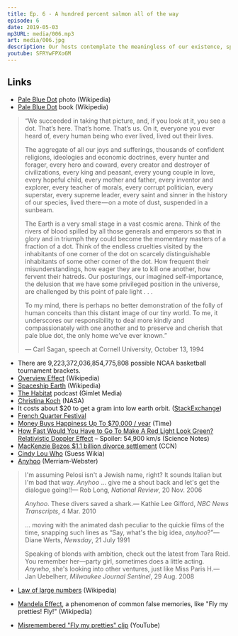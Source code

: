 ```yaml
---
title: Ep. 6 - A hundred percent salmon all of the way
episode: 6
date: 2019-05-03
mp3URL: media/006.mp3
art: media/006.jpg
description: Our hosts contemplate the meaningless of our existence, space travel cognitive shifts, festivals in New Orleans, what it means to be rich, Game of Thrones, and gangly monkeys.
youtube: SFRYwFPXo6M
---
```


## Links

- [Pale Blue Dot](https://en.wikipedia.org/wiki/Pale_Blue_Dot) photo (Wikipedia)
- [Pale Blue Dot](<https://en.wikipedia.org/wiki/Pale_Blue_Dot_(book)>) book (Wikipedia)

> “We succeeded in taking that picture, and, if you look at it, you see a dot. That’s here. That’s home. That’s us. On it, everyone you ever heard of, every human being who ever lived, lived out their lives.
>
> The aggregate of all our joys and sufferings, thousands of confident religions, ideologies and economic doctrines, every hunter and forager, every hero and coward, every creator and destroyer of civilizations, every king and peasant, every young couple in love, every hopeful child, every mother and father, every inventor and explorer, every teacher of morals, every corrupt politician, every superstar, every supreme leader, every saint and sinner in the history of our species, lived there — on a mote of dust, suspended in a sunbeam.
>
> The Earth is a very small stage in a vast cosmic arena. Think of the rivers of blood spilled by all those generals and emperors so that in glory and in triumph they could become the momentary masters of a fraction of a dot. Think of the endless cruelties visited by the inhabitants of one corner of the dot on scarcely distinguishable inhabitants of some other corner of the dot. How frequent their misunderstandings, how eager they are to kill one another, how fervent their hatreds. Our posturings, our imagined self-importance, the delusion that we have some privileged position in the universe, are challenged by this point of pale light . . .
>
> To my mind, there is perhaps no better demonstration of the folly of human conceits than this distant image of our tiny world. To me, it underscores our responsibility to deal more kindly and compassionately with one another and to preserve and cherish that pale blue dot, the only home we’ve ever known.”
>
> — Carl Sagan, speech at Cornell University, October 13, 1994

- There are 9,223,372,036,854,775,808 possible NCAA basketball tournament brackets.
- [Overview Effect](https://en.wikipedia.org/wiki/Overview_effect) (Wikipedia)
- [Spaceship Earth](https://en.wikipedia.org/wiki/Spaceship_Earth) (Wikipedia)
- [The Habitat](https://www.gimletmedia.com/the-habitat) podcast (Gimlet Media)
- [Christina Koch](https://www.nasa.gov/astronauts/biographies/christina-hammock-koch/biography/) (NASA)
- It costs about \$20 to get a gram into low earth orbit. ([StackExchange](https://space.stackexchange.com/questions/2015/what-is-the-current-cost-per-kg-to-send-something-into-gso-geo))
- [French Quarter Festival](https://frenchquarterfest.org)
- [Money Buys Happiness Up To \$70,000 / year](http://content.time.com/time/magazine/article/0,9171,2019628,00.html) (Time)
- [How Fast Would You Have to Go To Make A Red Light Look Green? Relativistic Doppler Effect](https://sciencenotes.org/fast-go-make-red-light-look-green-relativistic-doppler-effect/) – Spoiler: 54,900 km/s (Science Notes)
- [MacKenzie Bezos \$1.1 billion divorce settlement](https://www.ccn.com/how-much-will-jeff-bezos-divorce-cost-the-worlds-richest-man) (CCN)
- [Cindy Lou Who](https://seuss.fandom.com/wiki/Cindy_Lou_Who) (Suess Wikia)
- [Anyhoo](https://www.merriam-webster.com/dictionary/anyhoo) (Merriam-Webster)

> I'm assuming Pelosi isn't a Jewish name, right? It sounds Italian but I'm bad that way. _Anyhoo_ … give me a shout back and let's get the dialogue going!!— Rob Long, _National Review_, 20 Nov. 2006
>
> _Anyhoo_. These divers saved a shark.— Kathie Lee Gifford, _NBC News Transcripts_, 4 Mar. 2010
>
> … moving with the animated dash peculiar to the quickie films of the time, snapping such lines as “Say, what's the big idea, _anyhoo_?”— Diane Werts, _Newsday_, 21 July 1991
>
> Speaking of blonds with ambition, check out the latest from Tara Reid. You remember her—party girl, sometimes does a little acting. _Anywho_, she's looking into other ventures, just like Miss Paris H.— Jan Uebelherr, _Milwaukee Journal Sentinel_, 29 Aug. 2008

- [Law of large numbers](https://en.wikipedia.org/wiki/Law_of_large_numbers) (Wikipedia)

- [Mandela Effect](https://en.wikipedia.org/wiki/False_memory#Commonly_held_false_memories), a phenomenon of common false memories, like "Fly my pretties! Fly!" (Wikipedia)

- [Misremembered "Fly my pretties" clip](https://www.youtube.com/watch?v=SESI19h4wDo) (YouTube)
